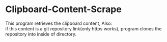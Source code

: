 # Clipboard-Content-Scrape

This program retrieves the clipboard content, Also:  
if this content is a git repository link(only https works), program clones the repository into inside of directory.
